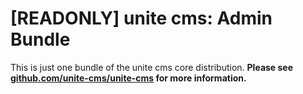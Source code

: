 [READONLY] unite cms: Admin Bundle
==================================

This is just one bundle of the unite cms core distribution. **Please see [github.com/unite-cms/unite-cms](https://github.com/unite-cms/unite-cms) for more information.**
